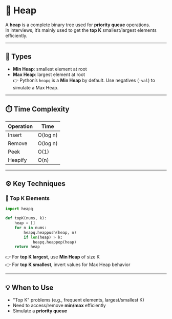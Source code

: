 # 🐘 Heap

A **heap** is a complete binary tree used for **priority queue** operations.  
In interviews, it’s mainly used to get the **top K** smallest/largest elements efficiently.

---

## 🔢 Types

- **Min Heap**: smallest element at root
- **Max Heap**: largest element at root  
  👉 Python’s `heapq` is a **Min Heap** by default. Use negatives (`-val`) to simulate a Max Heap.

---

## ⏱️ Time Complexity

| Operation | Time     |
| --------- | -------- |
| Insert    | O(log n) |
| Remove    | O(log n) |
| Peek      | O(1)     |
| Heapify   | O(n)     |

---

## ⚙️ Key Techniques

### 📌 Top K Elements

```python
import heapq

def topK(nums, k):
    heap = []
    for n in nums:
        heapq.heappush(heap, n)
        if len(heap) > k:
            heapq.heappop(heap)
    return heap
```

👉 For **top K largest**, use **Min Heap** of size K  
👉 For **top K smallest**, invert values for Max Heap behavior

---

## 💡 When to Use

- "Top K" problems (e.g., frequent elements, largest/smallest K)
- Need to access/remove **min/max** efficiently
- Simulate a **priority queue**
